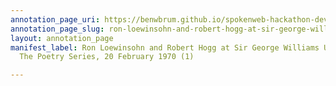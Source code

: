 ```yaml
---
annotation_page_uri: https://benwbrum.github.io/spokenweb-hackathon-development/annotations/ron-loewinsohn-and-robert-hogg-at-sir-george-williams-university-the-poetry-series-20-february-1970-1--canvas-1-unknown.json
annotation_page_slug: ron-loewinsohn-and-robert-hogg-at-sir-george-williams-university-the-poetry-series-20-february-1970-1--canvas-1-unknown
layout: annotation_page
manifest_label: Ron Loewinsohn and Robert Hogg at Sir George Williams University,
  The Poetry Series, 20 February 1970 (1)

---
```

